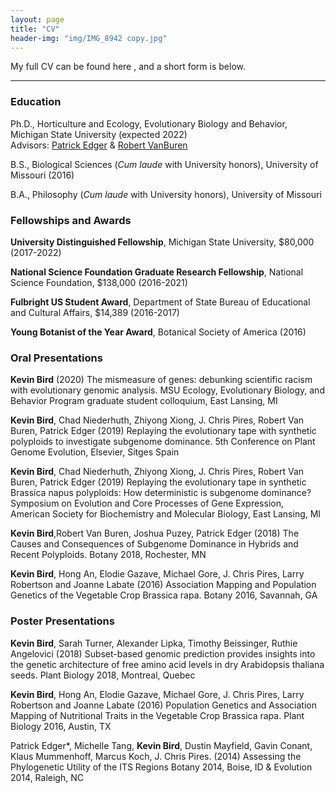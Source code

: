 ```yaml
---
layout: page
title: "CV"
header-img: "img/IMG_8942 copy.jpg"
---
```


My full CV can be found here <a href="/CV/Bird_CV_May_2021.pdf" target="_blank"><i class="fa fa-file-text fa-md"></i></a>, and a short form is below.  

___

### Education  

Ph.D., Horticulture and Ecology, Evolutionary Biology and Behavior, Michigan State University (expected 2022)  
Advisors: [Patrick Edger](https://www.polyploidy.msu.edu) & [Robert VanBuren](https://www.vanburenlab.org/)  

B.S., Biological Sciences (*Cum laude* with University honors), University of Missouri    (2016)  

B.A., Philosophy (*Cum laude* with University honors), University of Missouri
  

### Fellowships and Awards

**University Distinguished Fellowship**, Michigan State University, $80,000 (2017-2022)

**National Science Foundation Graduate Research Fellowship**, National Science Foundation, $138,000 (2016-2021)

**Fulbright US Student Award**, Department of State Bureau of Educational and Cultural Affairs, $14,389 (2016-2017)

**Young Botanist of the Year Award**, Botanical Society of America (2016)




### Oral Presentations

__Kevin Bird__ (2020) The mismeasure of genes: debunking scientific racism with evolutionary genomic analysis. MSU Ecology, Evolutionary Biology, and Behavior Program graduate student colloquium, East Lansing, MI

__Kevin Bird__, Chad Niederhuth, Zhiyong Xiong, J. Chris Pires, Robert Van Buren, Patrick Edger (2019)
Replaying the evolutionary tape with synthetic polyploids to investigate subgenome dominance. 5th Conference on Plant Genome Evolution, Elsevier, Sitges Spain 

__Kevin Bird__, Chad Niederhuth, Zhiyong Xiong, J. Chris Pires, Robert Van Buren, Patrick Edger (2019)
Replaying the evolutionary tape in synthetic Brassica napus polyploids: How deterministic is subgenome dominance?  Symposium on Evolution and Core Processes of Gene Expression, American Society for Biochemistry and Molecular Biology, East Lansing, MI

__Kevin Bird__,Robert Van Buren, Joshua Puzey, Patrick Edger (2018)
The Causes and Consequences of Subgenome Dominance in Hybrids and Recent Polyploids. Botany 2018, Rochester, MN

__Kevin Bird__, Hong An, Elodie Gazave, Michael Gore, J. Chris Pires, Larry Robertson and Joanne Labate (2016)
Association Mapping and Population Genetics of the Vegetable Crop Brassica rapa. Botany 2016, Savannah, GA


### Poster Presentations
__Kevin Bird__, Sarah Turner, Alexander Lipka, Timothy Beissinger, Ruthie Angelovici (2018)
Subset-based genomic prediction provides insights into the genetic architecture of free amino acid levels in dry Arabidopsis thaliana seeds. Plant Biology 2018, Montreal, Quebec

__Kevin Bird__, Hong An, Elodie Gazave, Michael Gore, J. Chris Pires, Larry Robertson and Joanne Labate (2016)
Population Genetics and Association Mapping of Nutritional Traits in the Vegetable Crop Brassica rapa. Plant Biology 2016, Austin, TX

Patrick Edger*, Michelle Tang, __Kevin Bird__, Dustin Mayfield, Gavin Conant, Klaus Mummenhoff, Marcus Koch, J. Chris Pires. (2014)
Assessing the Phylogenetic Utility of the ITS Regions Botany 2014, Boise, ID & Evolution 2014, Raleigh, NC

